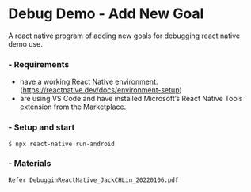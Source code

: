 # Debug Demo - Add New Goal
A react native program of adding new goals for debugging react native demo use.

### - Requirements

- have a working React Native environment. (https://reactnative.dev/docs/environment-setup)
- are using VS Code and have installed Microsoft’s React Native Tools extension from the Marketplace.

### - Setup and start

```
$ npx react-native run-android

```

### - Materials

```
Refer DebugginReactNative_JackCHLin_20220106.pdf

```